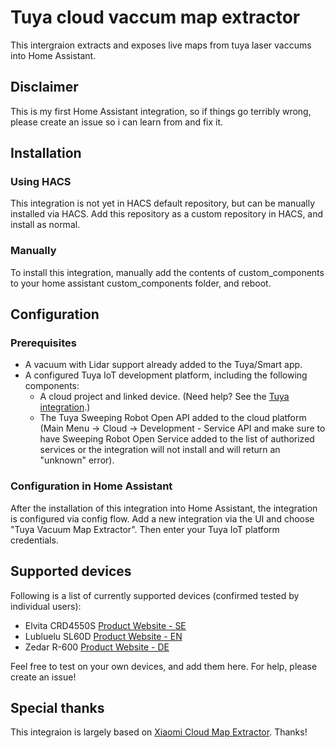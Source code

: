 # Tuya cloud vaccum map extractor
This intergraion extracts and exposes live maps from tuya laser vaccums into Home Assistant.

## Disclaimer
This is my first Home Assistant integration, so if things go terribly wrong, please create an issue so i can learn from and fix it.

## Installation


### Using HACS
This integration is not yet in HACS default repository, but can be manually installed via HACS.
Add this repository as a custom repository in HACS, and install as normal.


### Manually 
To install this integration, manually add the contents of custom_components to your home assistant custom_components folder, and reboot.

## Configuration


### Prerequisites
* A vacuum with Lidar support already added to the Tuya/Smart app.
* A configured Tuya IoT development platform, including the following components:
    - A cloud project and linked device. (Need help? See the [Tuya integration](https://www.home-assistant.io/integrations/tuya/#configuration-of-the-tuya-iot-platform).)
    - The Tuya Sweeping Robot Open API added to the cloud platform (Main Menu -> Cloud -> Development - Service API and make sure to have Sweeping Robot Open Service added to the list of authorized services or the integration will not install and will return an "unknown" error).

### Configuration in Home Assistant
After the installation of this integration into Home Assistant, the integration is configured via config flow. Add a new integration via the UI and choose "Tuya Vacuum Map Extractor". Then enter your Tuya IoT platform credentials.

## Supported devices
Following is a list of currently supported devices (confirmed tested by individual users): 

* Elvita CRD4550S [Product Website - SE](https://elvita.se/produkter/rengoring/robotdammsugare/elvita-robotdammsugare-crd4550s)
* Lubluelu SL60D [Product Website - EN](https://lubluelu.com/products/sl60d-poweful-breakpoint-mode-wifi-connected)
* Zedar R-600 [Product Website - DE](https://zedar.eu)

Feel free to test on your own devices, and add them here. For help, please create an issue!

## Special thanks
This integraion is largely based on [Xiaomi Cloud Map Extractor](https://github.com/PiotrMachowski/Home-Assistant-custom-components-Xiaomi-Cloud-Map-Extractor). Thanks!
